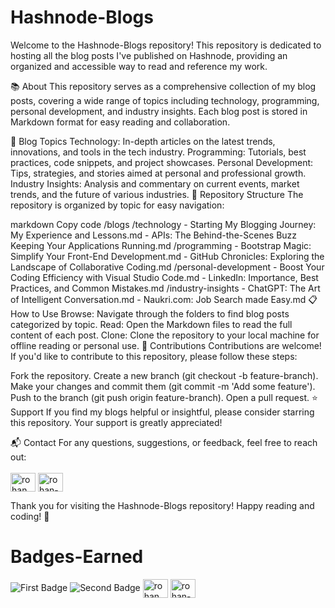 # Hashnode-Blogs
Welcome to the Hashnode-Blogs repository! This repository is dedicated to hosting all the blog posts I've published on Hashnode, providing an organized and accessible way to read and reference my work.

📚 About
This repository serves as a comprehensive collection of my blog posts, covering a wide range of topics including technology, programming, personal development, and industry insights. Each blog post is stored in Markdown format for easy reading and collaboration.

📝 Blog Topics
Technology: In-depth articles on the latest trends, innovations, and tools in the tech industry.
Programming: Tutorials, best practices, code snippets, and project showcases.
Personal Development: Tips, strategies, and stories aimed at personal and professional growth.
Industry Insights: Analysis and commentary on current events, market trends, and the future of various industries.
📂 Repository Structure
The repository is organized by topic for easy navigation:

markdown
Copy code
/blogs
  /technology
    - Starting My Blogging Journey: My Experience and Lessons.md
    - APIs: The Behind-the-Scenes Buzz Keeping Your Applications Running.md
  /programming
    - Bootstrap Magic: Simplify Your Front-End Development.md
    - GitHub Chronicles: Exploring the Landscape of Collaborative Coding.md
  /personal-development
    - Boost Your Coding Efficiency with Visual Studio Code.md
    - LinkedIn: Importance, Best Practices, and Common Mistakes.md
  /industry-insights
    - ChatGPT: The Art of Intelligent Conversation.md
    - Naukri.com: Job Search made Easy.md
📋 How to Use
Browse: Navigate through the folders to find blog posts categorized by topic.
Read: Open the Markdown files to read the full content of each post.
Clone: Clone the repository to your local machine for offline reading or personal use.
🤝 Contributions
Contributions are welcome! If you'd like to contribute to this repository, please follow these steps:

Fork the repository.
Create a new branch (git checkout -b feature-branch).
Make your changes and commit them (git commit -m 'Add some feature').
Push to the branch (git push origin feature-branch).
Open a pull request.
⭐️ Support
If you find my blogs helpful or insightful, please consider starring this repository. Your support is greatly appreciated!

📬 Contact
For any questions, suggestions, or feedback, feel free to reach out: <br>
<br><a href="https://twitter.com/rohan_sh0808" target="blank"><img align="center" src="https://raw.githubusercontent.com/rahuldkjain/github-profile-readme-generator/master/src/images/icons/Social/twitter.svg" alt="rohan_sh0808" height="30" width="40" /></a>
<a href="https://linkedin.com/in/rohan-shrivastava-887a15251" target="blank"><img align="center" src="https://raw.githubusercontent.com/rahuldkjain/github-profile-readme-generator/master/src/images/icons/Social/linked-in-alt.svg" alt="rohan-shrivastava-887a15251" height="30" width="40" /></a>

Thank you for visiting the Hashnode-Blogs repository! Happy reading and coding! 🚀

# Badges-Earned
![First Badge](https://github.com/RohanShrivastava08/Hashnode-Blogs/assets/94133270/248a5960-aa43-4bb1-b222-c4f9f49d6e08)
![Second Badge](https://github.com/RohanShrivastava08/Hashnode-Blogs/assets/94133270/df6f25a6-705b-4d33-8485-33091925c2c8)
<a href="https://twitter.com/rohan_sh0808" target="blank"><img align="center" src="https://raw.githubusercontent.com/rahuldkjain/github-profile-readme-generator/master/src/images/icons/Social/twitter.svg" alt="rohan_sh0808" height="30" width="40" /></a>
<a href="https://linkedin.com/in/rohan-shrivastava-887a15251" target="blank"><img align="center" src="https://raw.githubusercontent.com/rahuldkjain/github-profile-readme-generator/master/src/images/icons/Social/linked-in-alt.svg" alt="rohan-shrivastava-887a15251" height="30" width="40" /></a>

